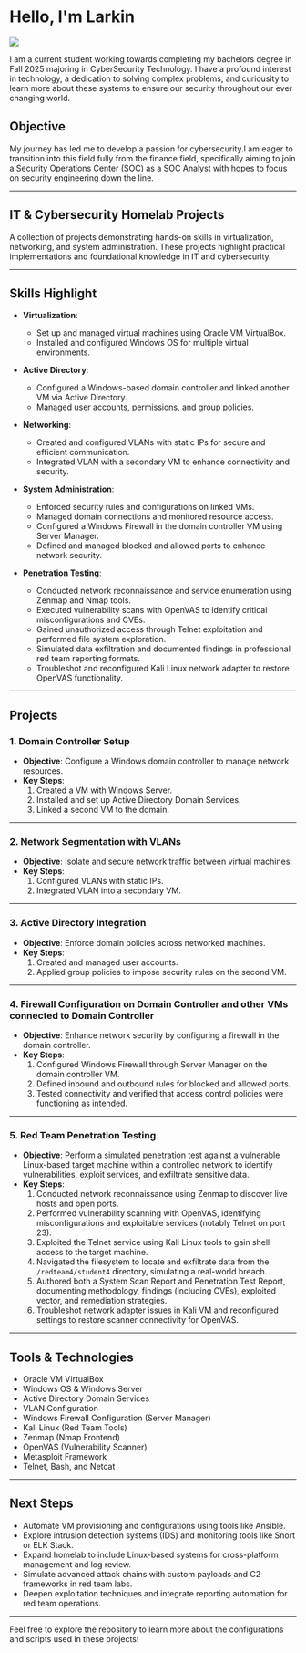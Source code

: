 # Hello, I'm Larkin
<a href="https://www.linkedin.com/in/larkin-petrelles-591a05174/" ><img src="https://img.shields.io/badge/-LinkedIn-0072b1?&style=for-the-badge&logo=linkedin&logoColor=white" /></a>

I am a current student working towards completing my bachelors degree in Fall 2025 majoring in CyberSecurity Technology. I have a profound interest in technology, a dedication to solving complex problems, and curiousity to learn more about these systems to ensure our security throughout our ever changing world.

## **Objective**

My journey has led me to develop a passion for cybersecurity.I am eager to transition into this field fully from the finance field, specifically aiming to join a Security Operations Center (SOC) as a SOC Analyst with hopes to focus on security engineering down the line.

---

## **IT & Cybersecurity Homelab Projects**

A collection of projects demonstrating hands-on skills in virtualization, networking, and system administration. These projects highlight practical implementations and foundational knowledge in IT and cybersecurity.

---

## **Skills Highlight**

- **Virtualization**:  
  - Set up and managed virtual machines using Oracle VM VirtualBox.  
  - Installed and configured Windows OS for multiple virtual environments.  

- **Active Directory**:  
  - Configured a Windows-based domain controller and linked another VM via Active Directory.  
  - Managed user accounts, permissions, and group policies.  

- **Networking**:  
  - Created and configured VLANs with static IPs for secure and efficient communication.  
  - Integrated VLAN with a secondary VM to enhance connectivity and security.  

- **System Administration**:  
  - Enforced security rules and configurations on linked VMs.  
  - Managed domain connections and monitored resource access.  
  - Configured a Windows Firewall in the domain controller VM using Server Manager.  
  - Defined and managed blocked and allowed ports to enhance network security.  

- **Penetration Testing**:  
  - Conducted network reconnaissance and service enumeration using Zenmap and Nmap tools.  
  - Executed vulnerability scans with OpenVAS to identify critical misconfigurations and CVEs.  
  - Gained unauthorized access through Telnet exploitation and performed file system exploration.  
  - Simulated data exfiltration and documented findings in professional red team reporting formats.  
  - Troubleshot and reconfigured Kali Linux network adapter to restore OpenVAS functionality.

---

## **Projects**

### **1. Domain Controller Setup**
- **Objective**: Configure a Windows domain controller to manage network resources.  
- **Key Steps**:  
  1. Created a VM with Windows Server.  
  2. Installed and set up Active Directory Domain Services.  
  3. Linked a second VM to the domain.  

---

### **2. Network Segmentation with VLANs**
- **Objective**: Isolate and secure network traffic between virtual machines.  
- **Key Steps**:  
  1. Configured VLANs with static IPs.  
  2. Integrated VLAN into a secondary VM.  

---

### **3. Active Directory Integration**
- **Objective**: Enforce domain policies across networked machines.  
- **Key Steps**:  
  1. Created and managed user accounts.  
  2. Applied group policies to impose security rules on the second VM.  

---

### **4. Firewall Configuration on Domain Controller and other VMs connected to Domain Controller**
- **Objective**: Enhance network security by configuring a firewall in the domain controller.  
- **Key Steps**:  
  1. Configured Windows Firewall through Server Manager on the domain controller VM.  
  2. Defined inbound and outbound rules for blocked and allowed ports.  
  3. Tested connectivity and verified that access control policies were functioning as intended.  

---

### **5. Red Team Penetration Testing**
- **Objective**: Perform a simulated penetration test against a vulnerable Linux-based target machine within a controlled network to identify vulnerabilities, exploit services, and exfiltrate sensitive data.  
- **Key Steps**:  
  1. Conducted network reconnaissance using Zenmap to discover live hosts and open ports.  
  2. Performed vulnerability scanning with OpenVAS, identifying misconfigurations and exploitable services (notably Telnet on port 23).  
  3. Exploited the Telnet service using Kali Linux tools to gain shell access to the target machine.  
  4. Navigated the filesystem to locate and exfiltrate data from the `/redteam4/student4` directory, simulating a real-world breach.  
  5. Authored both a System Scan Report and Penetration Test Report, documenting methodology, findings (including CVEs), exploited vector, and remediation strategies.  
  6. Troubleshot network adapter issues in Kali VM and reconfigured settings to restore scanner connectivity for OpenVAS.  

---

## **Tools & Technologies**
- Oracle VM VirtualBox  
- Windows OS & Windows Server  
- Active Directory Domain Services  
- VLAN Configuration  
- Windows Firewall Configuration (Server Manager)  
- Kali Linux (Red Team Tools)  
- Zenmap (Nmap Frontend)  
- OpenVAS (Vulnerability Scanner)  
- Metasploit Framework  
- Telnet, Bash, and Netcat

---

## **Next Steps**
- Automate VM provisioning and configurations using tools like Ansible.  
- Explore intrusion detection systems (IDS) and monitoring tools like Snort or ELK Stack.  
- Expand homelab to include Linux-based systems for cross-platform management and log review.  
- Simulate advanced attack chains with custom payloads and C2 frameworks in red team labs.  
- Deepen exploitation techniques and integrate reporting automation for red team operations.

---

Feel free to explore the repository to learn more about the configurations and scripts used in these projects!




